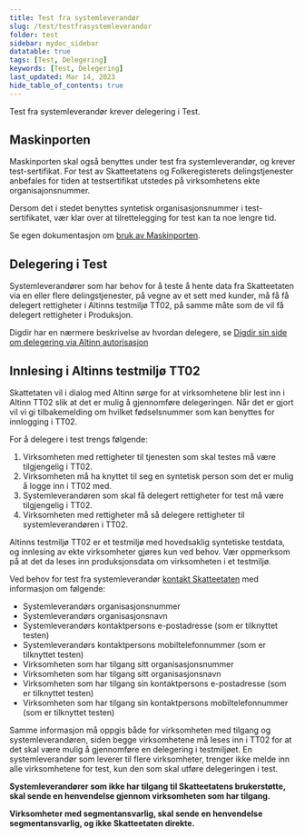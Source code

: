 ```yaml
---
title: Test fra systemleverandør
slug: /test/testfrasystemleverandor
folder: test
sidebar: mydoc_sidebar
datatable: true
tags: [Test, Delegering]
keywords: [Test, Delegering]
last_updated: Mar 14, 2023
hide_table_of_contents: true
---
```

<Summary>Test fra systemleverandør krever delegering i Test.</Summary>

## Maskinporten

Maskinporten skal også benyttes under test fra systemleverandør, og krever test-sertifikat. For test av Skatteetatens og Folkeregisterets delingstjenester anbefales for tiden at testsertifikat utstedes på virksomhetens ekte organisajonsnummer.

Dersom det i stedet benyttes syntetisk organisasjonsnummer i test-sertifikatet, vær klar over at tilrettelegging for test kan ta noe lengre tid.

Se egen dokumentasjon om [bruk av Maskinporten](../om/sikkerhet.md).

## Delegering i Test

Systemleverandører som har behov for å teste å hente data fra Skatteetaten via en eller flere delingstjenester, på vegne av et sett med kunder, må få få delegert rettigheter i Altinns testmiljø TT02, på samme måte som de vil få delegert rettigheter i Produksjon.

Digdir har en nærmere beskrivelse av hvordan delegere, se [Digdir sin side om delegering via Altinn autorisasjon](https://docs.digdir.no/docs/Maskinporten/maskinporten_guide_apikonsument#bruke-delegering-via-altinn-autorisasjon)

## Innlesing i Altinns testmiljø TT02

Skattetaten vil i dialog med Altinn sørge for at virksomhetene blir lest inn i Altinn TT02 slik at det er mulig å gjennomføre delegeringen. Når det er gjort vil vi gi tilbakemelding om hvilket fødselsnummer som kan benyttes for innlogging i TT02.

For å delegere i test trengs følgende:
1. Virksomheten med rettigheter til tjenesten som skal testes må være tilgjengelig i TT02.
2. Virksomheten må ha knyttet til seg en syntetisk person som det er mulig å logge inn i TT02 med.
3. Systemleverandøren som skal få delegert rettigheter for test må være tilgjengelig i TT02.
4. Virksomheten med rettigheter må så delegere rettigheter til systemleverandøren i TT02.

Altinns testmiljø TT02 er et testmiljø med hovedsaklig syntetiske testdata, og innlesing av ekte virksomheter gjøres kun ved behov. Vær oppmerksom på at det da leses inn produksjonsdata om virksomheten i et testmiljø.

Ved behov for test fra systemleverandør [kontakt Skatteetaten](https://www.skatteetaten.no/deling/kontakt/) med informasjon om følgende:
* Systemleverandørs organisasjonsnummer
*	Systemleverandørs organisasjonsnavn
*	Systemleverandørs kontaktpersons e-postadresse (som er tilknyttet testen)
*	Systemleverandørs kontaktpersons mobiltelefonnummer (som er tilknyttet testen)
*	Virksomheten som har tilgang sitt organisasjonsnummer
*	Virksomheten som har tilgang sitt organisasjonsnavn
*	Virksomheten som har tilgang sin kontaktpersons e-postadresse (som er tilknyttet testen)
*	Virksomheten som har tilgang sin kontaktpersons mobiltelefonnummer (som er tilknyttet testen)

Samme informasjon må oppgis både for virksomheten med tilgang og systemleverandøren, siden begge virksomhetene må leses inn i TT02 for at det skal være mulig å gjennomføre en delegering i testmiljøet. En systemleverandør som leverer til flere virksomheter, trenger ikke melde inn alle virksomhetene for test, kun den som skal utføre delegeringen i test.

**Systemleverandører som ikke har tilgang til Skatteetatens brukerstøtte, skal sende en henvendelse gjennom virksomheten som har tilgang.**

**Virksomheter med segmentansvarlig, skal sende en henvendelse segmentansvarlig, og ikke Skatteetaten direkte.**


